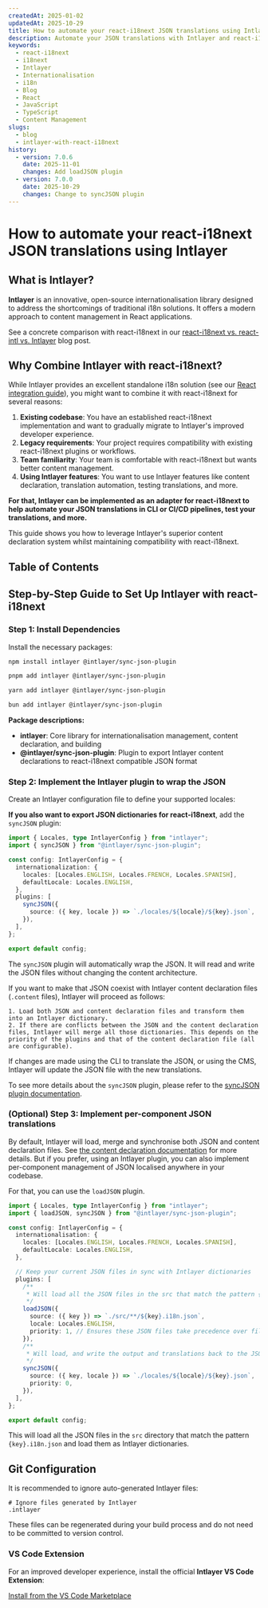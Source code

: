 ```yaml
---
createdAt: 2025-01-02
updatedAt: 2025-10-29
title: How to automate your react-i18next JSON translations using Intlayer
description: Automate your JSON translations with Intlayer and react-i18next for enhanced internationalisation in React applications.
keywords:
  - react-i18next
  - i18next
  - Intlayer
  - Internationalisation
  - i18n
  - Blog
  - React
  - JavaScript
  - TypeScript
  - Content Management
slugs:
  - blog
  - intlayer-with-react-i18next
history:
  - version: 7.0.6
    date: 2025-11-01
    changes: Add loadJSON plugin
  - version: 7.0.0
    date: 2025-10-29
    changes: Change to syncJSON plugin
---
```


# How to automate your react-i18next JSON translations using Intlayer

## What is Intlayer?

**Intlayer** is an innovative, open-source internationalisation library designed to address the shortcomings of traditional i18n solutions. It offers a modern approach to content management in React applications.

See a concrete comparison with react-i18next in our [react-i18next vs. react-intl vs. Intlayer](https://github.com/aymericzip/intlayer/blob/main/docs/blog/en/react-i18next_vs_react-intl_vs_intlayer.md) blog post.

## Why Combine Intlayer with react-i18next?

While Intlayer provides an excellent standalone i18n solution (see our [React integration guide](https://github.com/aymericzip/intlayer/blob/main/docs/docs/en/intlayer_with_vite+react.md)), you might want to combine it with react-i18next for several reasons:

1. **Existing codebase**: You have an established react-i18next implementation and want to gradually migrate to Intlayer's improved developer experience.
2. **Legacy requirements**: Your project requires compatibility with existing react-i18next plugins or workflows.
3. **Team familiarity**: Your team is comfortable with react-i18next but wants better content management.
4. **Using Intlayer features**: You want to use Intlayer features like content declaration, translation automation, testing translations, and more.

**For that, Intlayer can be implemented as an adapter for react-i18next to help automate your JSON translations in CLI or CI/CD pipelines, test your translations, and more.**

This guide shows you how to leverage Intlayer's superior content declaration system whilst maintaining compatibility with react-i18next.

## Table of Contents

<TOC/>

## Step-by-Step Guide to Set Up Intlayer with react-i18next

### Step 1: Install Dependencies

Install the necessary packages:

```bash packageManager="npm"
npm install intlayer @intlayer/sync-json-plugin
```

```bash packageManager="pnpm"
pnpm add intlayer @intlayer/sync-json-plugin
```

```bash packageManager="yarn"
yarn add intlayer @intlayer/sync-json-plugin
```

```bash packageManager="bun"
bun add intlayer @intlayer/sync-json-plugin
```

**Package descriptions:**

- **intlayer**: Core library for internationalisation management, content declaration, and building
- **@intlayer/sync-json-plugin**: Plugin to export Intlayer content declarations to react-i18next compatible JSON format

### Step 2: Implement the Intlayer plugin to wrap the JSON

Create an Intlayer configuration file to define your supported locales:

**If you also want to export JSON dictionaries for react-i18next**, add the `syncJSON` plugin:

```typescript fileName="intlayer.config.ts"
import { Locales, type IntlayerConfig } from "intlayer";
import { syncJSON } from "@intlayer/sync-json-plugin";

const config: IntlayerConfig = {
  internationalization: {
    locales: [Locales.ENGLISH, Locales.FRENCH, Locales.SPANISH],
    defaultLocale: Locales.ENGLISH,
  },
  plugins: [
    syncJSON({
      source: ({ key, locale }) => `./locales/${locale}/${key}.json`,
    }),
  ],
};

export default config;
```

The `syncJSON` plugin will automatically wrap the JSON. It will read and write the JSON files without changing the content architecture.

If you want to make that JSON coexist with Intlayer content declaration files (`.content` files), Intlayer will proceed as follows:

    1. Load both JSON and content declaration files and transform them into an Intlayer dictionary.
    2. If there are conflicts between the JSON and the content declaration files, Intlayer will merge all those dictionaries. This depends on the priority of the plugins and that of the content declaration file (all are configurable).

If changes are made using the CLI to translate the JSON, or using the CMS, Intlayer will update the JSON file with the new translations.

To see more details about the `syncJSON` plugin, please refer to the [syncJSON plugin documentation](https://github.com/aymericzip/intlayer/blob/main/docs/docs/en-GB/plugins/sync-json.md).

### (Optional) Step 3: Implement per-component JSON translations

By default, Intlayer will load, merge and synchronise both JSON and content declaration files. See [the content declaration documentation](https://github.com/aymericzip/intlayer/blob/main/docs/docs/en-GB/dictionary/content_file.md) for more details. But if you prefer, using an Intlayer plugin, you can also implement per-component management of JSON localised anywhere in your codebase.

For that, you can use the `loadJSON` plugin.

```ts fileName="intlayer.config.ts"
import { Locales, type IntlayerConfig } from "intlayer";
import { loadJSON, syncJSON } from "@intlayer/sync-json-plugin";

const config: IntlayerConfig = {
  internationalisation: {
    locales: [Locales.ENGLISH, Locales.FRENCH, Locales.SPANISH],
    defaultLocale: Locales.ENGLISH,
  },

  // Keep your current JSON files in sync with Intlayer dictionaries
  plugins: [
    /**
     * Will load all the JSON files in the src that match the pattern {key}.i18n.json
     */
    loadJSON({
      source: ({ key }) => `./src/**/${key}.i18n.json`,
      locale: Locales.ENGLISH,
      priority: 1, // Ensures these JSON files take precedence over files at `./locales/en/${key}.json`
    }),
    /**
     * Will load, and write the output and translations back to the JSON files in the locales directory
     */
    syncJSON({
      source: ({ key, locale }) => `./locales/${locale}/${key}.json`,
      priority: 0,
    }),
  ],
};

export default config;
```

This will load all the JSON files in the `src` directory that match the pattern `{key}.i18n.json` and load them as Intlayer dictionaries.

## Git Configuration

It is recommended to ignore auto-generated Intlayer files:

```plaintext fileName=".gitignore"
# Ignore files generated by Intlayer
.intlayer
```

These files can be regenerated during your build process and do not need to be committed to version control.

### VS Code Extension

For an improved developer experience, install the official **Intlayer VS Code Extension**:

[Install from the VS Code Marketplace](https://marketplace.visualstudio.com/items?itemName=intlayer.intlayer-vs-code-extension)
